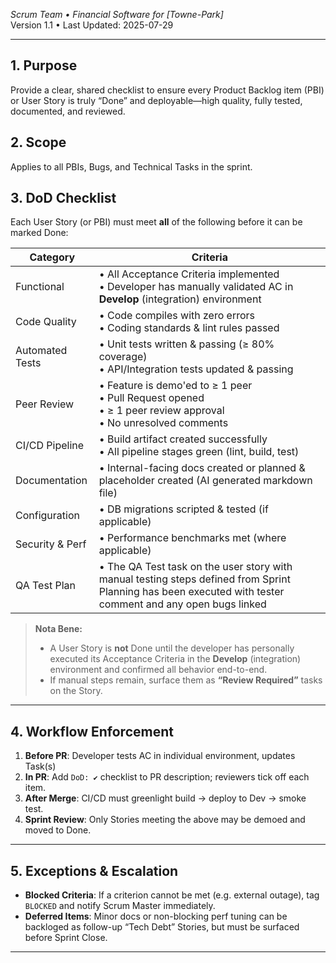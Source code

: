_Scrum Team • Financial Software for [Towne-Park]_  
Version 1.1 • Last Updated: 2025-07-29  

---

## 1. Purpose  
Provide a clear, shared checklist to ensure every Product Backlog item (PBI) or User Story is truly “Done” and deployable—high quality, fully tested, documented, and reviewed.

## 2. Scope  
Applies to all PBIs, Bugs, and Technical Tasks in the sprint.

## 3. DoD Checklist  
Each User Story (or PBI) must meet **all** of the following before it can be marked Done:

| Category        | Criteria                                                                                                                                                   |
| --------------- | ---------------------------------------------------------------------------------------------------------------------------------------------------------- |
| Functional      | • All Acceptance Criteria implemented <br> • Developer has manually validated AC in **Develop** (integration) environment                                  |
| Code Quality    | • Code compiles with zero errors<br> • Coding standards & lint rules passed                                                                                |
| Automated Tests | • Unit tests written & passing (≥ 80% coverage) <br> • API/Integration tests updated & passing                                                             |
| Peer Review     | • Feature is demo'ed to ≥ 1 peer <br>• Pull Request opened <br> • ≥ 1 peer review approval <br> • No unresolved comments                                   |
| CI/CD Pipeline  | • Build artifact created successfully <br> • All pipeline stages green (lint, build, test)                                                                 |
| Documentation   | • Internal-facing docs created or planned & placeholder created (AI generated markdown file)                                                                                                |
| Configuration   | • DB migrations scripted & tested (if applicable)                                                                                                          |
| Security & Perf | • Performance benchmarks met (where applicable)                                                                                                            |
| QA Test Plan    | • The QA Test task on the user story with manual testing steps defined from Sprint Planning has been executed with tester comment and any open bugs linked |


> **Nota Bene:**  
> - A User Story is **not** Done until the developer has personally executed its Acceptance Criteria in the **Develop** (integration) environment and confirmed all behavior end-to-end.  
> - If manual steps remain, surface them as **“Review Required”** tasks on the Story.

---

## 4. Workflow Enforcement  
1. **Before PR**: Developer tests AC in individual environment, updates Task(s)
2. **In PR**: Add `DoD: ✔` checklist to PR description; reviewers tick off each item.  
3. **After Merge**: CI/CD must greenlight build → deploy to Dev → smoke test.  
4. **Sprint Review**: Only Stories meeting the above may be demoed and moved to Done.

---

## 5. Exceptions & Escalation  
- **Blocked Criteria**: If a criterion cannot be met (e.g. external outage), tag `BLOCKED` and notify Scrum Master immediately.  
- **Deferred Items**: Minor docs or non-blocking perf tuning can be backloged as follow-up “Tech Debt” Stories, but must be surfaced before Sprint Close.

---

